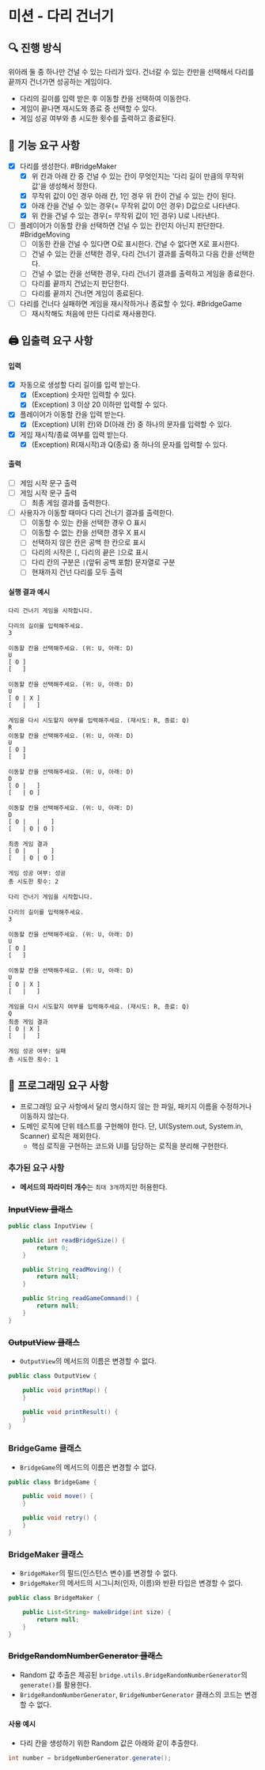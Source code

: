 # 미션 - 다리 건너기

## 🔍 진행 방식
위아래 둘 중 하나만 건널 수 있는 다리가 있다. 건너갈 수 있는 칸만을 선택해서 다리를 끝까지 건너가면 성공하는 게임이다.
- 다리의 길이를 입력 받은 후 이동할 칸을 선택하여 이동한다. 
- 게임이 끝나면 재시도와 종료 중 선택할 수 있다. 
- 게임 성공 여부와 총 시도한 횟수를 출력하고 종료된다.
## 🚀 기능 요구 사항
- [x] 다리를 생성한다. #BridgeMaker
    - [x] 위 칸과 아래 칸 중 건널 수 있는 칸이 무엇인지는 '다리 길이 만큼의 무작위 값'을 생성해서 정한다.
    - [x] 무작위 값이 0인 경우 아래 칸, 1인 경우 위 칸이 건널 수 있는 칸이 된다.
    - [x] 아래 칸을 건널 수 있는 경우(= 무작위 값이 0인 경우) D값으로 나타낸다.
    - [x] 위 칸을 건널 수 있는 경우(= 무작위 값이 1인 경우) U로 나타낸다.
- [ ] 플레이어가 이동할 칸을 선택하면 건널 수 있는 칸인지 아닌지 판단한다. #BridgeMoving
    - [ ] 이동한 칸을 건널 수 있다면 O로 표시한다. 건널 수 없다면 X로 표시한다.
    - [ ] 건널 수 있는 칸을 선택한 경우, 다리 건너기 결과를 출력하고 다음 칸을 선택한다.
    - [ ] 건널 수 없는 칸을 선택한 경우, 다리 건너기 결과를 출력하고 게임을 종료한다. 
    - [ ] 다리를 끝까지 건넜는지 판단한다.
    - [ ] 다리를 끝까지 건너면 게임이 종료된다.
- [ ] 다리를 건너다 실패하면 게임을 재시작하거나 종료할 수 있다. #BridgeGame
    - [ ] 재시작해도 처음에 만든 다리로 재사용한다.

## 🖨️ 입출력 요구 사항

#### 입력
- [x] 자동으로 생성할 다리 길이를 입력 받는다.
    - [x] (Exception) 숫자만 입력할 수 있다.
    - [x] (Exception) 3 이상 20 이하만 입력할 수 있다.
- [x] 플레이어가 이동할 칸을 입력 받는다.
    - [x] (Exception) U(위 칸)와 D(아래 칸) 중 하나의 문자를 입력할 수 있다.
- [x] 게임 재시작/종료 여부를 입력 받는다.
    - [x] (Exception) R(재시작)과 Q(종료) 중 하나의 문자를 입력할 수 있다.
#### 출력
- [ ] 게임 시작 문구 출력
- [ ] 게임 시작 문구 출력
    - [ ] 최종 게임 결과를 출력한다.
- [ ] 사용자가 이동할 때마다 다리 건너기 결과를 출력한다.
    - [ ] 이동할 수 있는 칸을 선택한 경우 O 표시
    - [ ] 이동할 수 없는 칸을 선택한 경우 X 표시
    - [ ] 선택하지 않은 칸은 공백 한 칸으로 표시
    - [ ] 다리의 시작은 `[`, 다리의 끝은 `]`으로 표시
    - [ ] 다리 칸의 구분은 ` | `(앞뒤 공백 포함) 문자열로 구분
    - [ ] 현재까지 건넌 다리를 모두 출력

#### 실행 결과 예시
```
다리 건너기 게임을 시작합니다.

다리의 길이를 입력해주세요.
3

이동할 칸을 선택해주세요. (위: U, 아래: D)
U
[ O ]
[   ]

이동할 칸을 선택해주세요. (위: U, 아래: D)
U
[ O | X ]
[   |   ]

게임을 다시 시도할지 여부를 입력해주세요. (재시도: R, 종료: Q)
R
이동할 칸을 선택해주세요. (위: U, 아래: D)
U
[ O ]
[   ]

이동할 칸을 선택해주세요. (위: U, 아래: D)
D
[ O |   ]
[   | O ]

이동할 칸을 선택해주세요. (위: U, 아래: D)
D
[ O |   |   ]
[   | O | O ]

최종 게임 결과
[ O |   |   ]
[   | O | O ]

게임 성공 여부: 성공
총 시도한 횟수: 2
```

```
다리 건너기 게임을 시작합니다.

다리의 길이를 입력해주세요.
3

이동할 칸을 선택해주세요. (위: U, 아래: D)
U
[ O ]
[   ]

이동할 칸을 선택해주세요. (위: U, 아래: D)
U
[ O | X ]
[   |   ]

게임을 다시 시도할지 여부를 입력해주세요. (재시도: R, 종료: Q)
Q
최종 게임 결과
[ O | X ]
[   |   ]

게임 성공 여부: 실패
총 시도한 횟수: 1
```
## 🎯 프로그래밍 요구 사항
- 프로그래밍 요구 사항에서 달리 명시하지 않는 한 파일, 패키지 이름을 수정하거나 이동하지 않는다.
- 도메인 로직에 단위 테스트를 구현해야 한다. 단, UI(System.out, System.in, Scanner) 로직은 제외한다.
    - 핵심 로직을 구현하는 코드와 UI를 담당하는 로직을 분리해 구현한다.

### 추가된 요구 사항

- **메서드의 파라미터 개수**는 `최대 3개`까지만 허용한다.

### ~~InputView 클래스~~
```java
public class InputView {

    public int readBridgeSize() {
        return 0;
    }

    public String readMoving() {
        return null;
    }

    public String readGameCommand() {
        return null;
    }
}
```
### ~~OutputView 클래스~~
- `OutputView`의 메서드의 이름은 변경할 수 없다.
```java
public class OutputView {

    public void printMap() {
    }

    public void printResult() {
    }
}
```

### BridgeGame 클래스
- `BridgeGame`의 메서드의 이름은 변경할 수 없다.
```java
public class BridgeGame {

    public void move() {
    }

    public void retry() {
    }
}
```

### BridgeMaker 클래스
- `BridgeMaker`의 필드(인스턴스 변수)를 변경할 수 없다.
- `BridgeMaker`의 메서드의 시그니처(인자, 이름)와 반환 타입은 변경할 수 없다.
```java
public class BridgeMaker {

    public List<String> makeBridge(int size) {
        return null;
    }
}
```

### ~~BridgeRandomNumberGenerator 클래스~~

- Random 값 추출은 제공된 `bridge.utils.BridgeRandomNumberGenerator`의 `generate()`를 활용한다.
- `BridgeRandomNumberGenerator`, `BridgeNumberGenerator` 클래스의 코드는 변경할 수 없다.

#### 사용 예시

- 다리 칸을 생성하기 위한 Random 값은 아래와 같이 추출한다.

```java
int number = bridgeNumberGenerator.generate();
``` 

